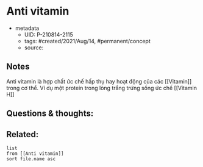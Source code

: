 ---
---

# Anti vitamin

- metadata
	- UID: P-210814-2115
	- tags: #created/2021/Aug/14, #permanent/concept 
	- source: 

## Notes
Anti vitamin là hợp chất ức chế hấp thụ hay hoạt động của các [[Vitamin]] trong cơ thể.
Ví dụ một protein trong lòng trắng trứng sống ức chế [[Vitamin H]]
## Questions & thoughts:


## Related:
```dataview
list
from [[Anti vitamin]]
sort file.name asc
```